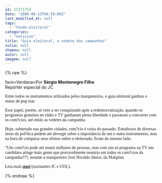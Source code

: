 ```yaml
---
id: 12371754
date: "2006-08-13T04:59:00Z"
last_modified_at: null
tags:
  - "fundo-eleitoral"
categories:
  - "noticias"
title: "Guia eleitoral, a vedete das campanhas"
sutia: null
chapeu: null
autor: null
imagem: null
---
```

{% raw %}
<p><P><FONT</p>
<p> face=Verdana>Por <STRONG>Sérgio Montenegro Filho</STRONG><BR>Repórter especial do JC</FONT></P></p>
<p><P><FONT face=Verdana>Entre todos os instrumentos utilizados pelos marqueteiros, o guia eleitoral ganhou o status de pop star. </FONT></P></p>
<p><P><FONT face=Verdana>Esse papel, porém, só veio a ser conquistado após a redemocratização, quando os programas gratuitos no rádio e TV ganharam plena liberdade e passaram a concorrer com os com?cios, até então as vedetes da campanha. </FONT></P></p>
<p><P><FONT face=Verdana>Hoje, sobretudo nas grandes cidades, com?cio é coisa do passado. Estudiosos de diversas áreas da pol?tica podem até divergir sobre a importância de um e outro instrumentos, mas na hora de comparar seus efeitos sobre o eleitorado, ficam do mesmo lado.</FONT></P></p>
<p><P><FONT face=Verdana>“Um com?cio pode até reunir milhares de pessoas, mas com um só programa na TV um candidato atinge mais gente que provavelmente reuniria em todos os com?cios da campanha???, resume o marqueteiro José Nivaldo Júnior, da Makplan. </FONT></P></p>
<p><P><FONT face=Verdana>Leia mais <STRONG><EM><FONT color=crimson><A href=\"https://jc3.uol.com.br/jornal/\" target=_blank>aqui</A></FONT></EM></STRONG> (assinantes JC e UOL).</FONT></P> </p>
{% endraw %}